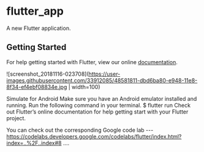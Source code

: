 # flutter_app

A new Flutter application.

## Getting Started

For help getting started with Flutter, view our online
[documentation](https://flutter.io/).


![screenshot_20181116-023708](https://user-images.githubusercontent.com/33912085/48581811-dbd6ba80-e948-11e8-8f34-ef4ebf08834e.jpg | width=100)


Simulate for Android
Make sure you have an Android emulator installed and running.
Run the following command in your terminal.
$ flutter run
Check out Flutter’s online documentation for help getting start with your Flutter project.




You can check out the corresponding Google code lab ---  https://codelabs.developers.google.com/codelabs/flutter/index.html?index=..%2F..index#8 ....
